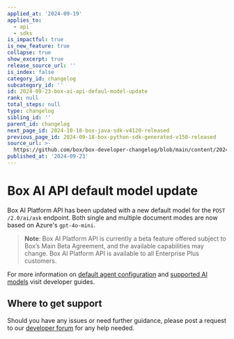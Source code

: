 ```yaml
---
applied_at: '2024-09-19'
applies_to:
  - api
  - sdks
is_impactful: true
is_new_feature: true
collapse: true
show_excerpt: true
release_source_url: ''
is_index: false
category_id: changelog
subcategory_id: ''
id: 2024-09-23-box-ai-api-defaul-model-update
rank: null
total_steps: null
type: changelog
sibling_id: ''
parent_id: changelog
next_page_id: 2024-10-18-box-java-sdk-v4120-released
previous_page_id: 2024-09-18-box-python-sdk-generated-v150-released
source_url: >-
  https://github.com/box/box-developer-changelog/blob/main/content/2024/09-23-box-ai-api-defaul-model-update.md
published_at: '2024-09-23'
---
```

# Box AI API default model update

Box AI Platform API has been updated with a new default model for the `POST /2.0/ai/ask` endpoint. Both single and multiple document modes are now based on Azure's `gpt-4o-mini`.

> **Note**: Box AI Platform API is currently a beta feature offered subject to Box’s Main Beta Agreement, and the available capabilities may change. Box AI Platform API is available to all Enterprise Plus customers.

<!-- more -->

For more information on [default agent configuration][1] and [supported AI models][2] visit developer guides.

## Where to get support

Should you have any issues or need further guidance, please post a request to our [developer forum][3] for any help needed.

[1]: https://developer.box.com/guides/box-ai/ai-agents/get-agent-default-config/
[2]: https://developer.box.com/guides/box-ai/supported-models/
[3]: https://community.box.com/